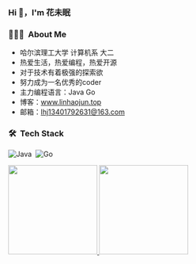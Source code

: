 ### Hi 👋，I'm 花未眠
 
<!--  <img alt="Night Coding" src="https://raw.githubusercontent.com/AVS1508/AVS1508/master/assets/Night-Coding.gif" align="right"/> -->
 
 ### 👨🏻‍💻 &nbsp;About Me
 
- 哈尔滨理工大学 计算机系 大二
- 热爱生活，热爱编程，热爱开源
- 对于技术有着极强的探索欲
- 努力成为一名优秀的coder
- 主力编程语言：Java Go
- 博客：www.linhaojun.top
- 邮箱：lhj13401792631@163.com

### 🛠 &nbsp;Tech Stack

![Java](https://img.shields.io/badge/-Java-05122A?style=flat&logo=Java&logoColor=FFA518)&nbsp;
![Go](https://img.shields.io/badge/-Go-05122A?style=flat&logo=Go&logoColor=FFA518)&nbsp;
<!-- ![C++](https://img.shields.io/badge/-C++-05122A?style=flat&logo=C%2B%2B&logoColor=00599C)&nbsp;
![C](https://img.shields.io/badge/-C-05122A?style=flat&logo=C&logoColor=A8B9CC)&nbsp; -->

<a href="https://github.com/linhaojun857">
  <img height="180em" src="https://github-readme-stats-eight-theta.vercel.app/api?username=linhaojun857&show_icons=true&theme=algolia&include_all_commits=true&count_private=true"/>
  <img height="180em" src="https://github-readme-stats-eight-theta.vercel.app/api/top-langs/?username=linhaojun857&layout=compact&langs_count=8&theme=algolia"/>
</a>
